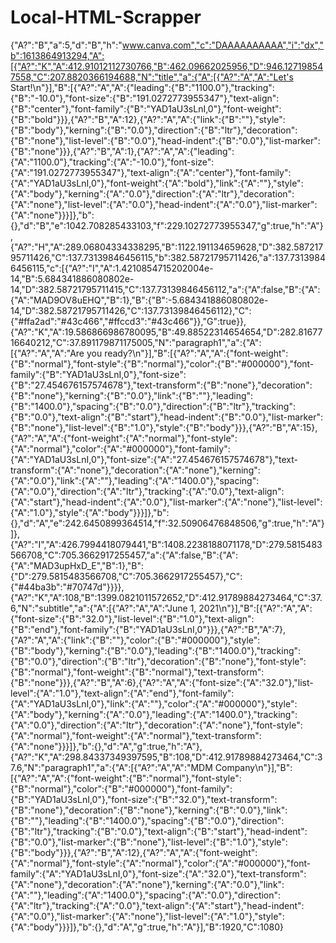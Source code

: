 # Local-HTML-Scrapper
{"A?":"B","a":5,"d":"B","h":"www.canva.com","c":"DAAAAAAAAAA","i":"dx","b":1613864913294,"A":[{"A?":"K","A":412.91012112730766,"B":462.09662025956,"D":946.127198547558,"C":207.8820366194688,"N":"title","a":{"A":[{"A?":"A","A":"Let's Start!\n"}],"B":[{"A?":"A","A":{"leading":{"B":"1100.0"},"tracking":{"B":"-10.0"},"font-size":{"B":"191.0272773955347"},"text-align":{"B":"center"},"font-family":{"B":"YAD1aU3sLnI,0"},"font-weight":{"B":"bold"}}},{"A?":"B","A":12},{"A?":"A","A":{"link":{"B":""},"style":{"B":"body"},"kerning":{"B":"0.0"},"direction":{"B":"ltr"},"decoration":{"B":"none"},"list-level":{"B":"0.0"},"head-indent":{"B":"0.0"},"list-marker":{"B":"none"}}},{"A?":"B","A":1},{"A?":"A","A":{"leading":{"A":"1100.0"},"tracking":{"A":"-10.0"},"font-size":{"A":"191.0272773955347"},"text-align":{"A":"center"},"font-family":{"A":"YAD1aU3sLnI,0"},"font-weight":{"A":"bold"},"link":{"A":""},"style":{"A":"body"},"kerning":{"A":"0.0"},"direction":{"A":"ltr"},"decoration":{"A":"none"},"list-level":{"A":"0.0"},"head-indent":{"A":"0.0"},"list-marker":{"A":"none"}}}]},"b":{},"d":"B","e":1042.708285433103,"f":229.10272773955347,"g":true,"h":"A"},{"A?":"H","A":289.06804334338295,"B":1122.191134659628,"D":382.58721795711426,"C":137.73139846456115,"b":382.58721795711426,"a":137.73139846456115,"c":[{"A?":"I","A":1.4210854715202004e-14,"B":5.684341886080802e-14,"D":382.58721795711415,"C":137.73139846456112,"a":{"A":false,"B":{"A":{"A":"MAD9OV8uEHQ","B":1},"B":{"B":-5.684341886080802e-14,"D":382.58721795711426,"C":137.73139846456112},"C":{"#ffa2ad":"#43c466","#ffccd3":"#43c466"}},"G":true}},{"A?":"K","A":19.586866986780095,"B":49.88522314654654,"D":282.8167716640212,"C":37.891179871175005,"N":"paragraph1","a":{"A":[{"A?":"A","A":"Are you ready?\n"}],"B":[{"A?":"A","A":{"font-weight":{"B":"normal"},"font-style":{"B":"normal"},"color":{"B":"#000000"},"font-family":{"B":"YAD1aU3sLnI,0"},"font-size":{"B":"27.454676157574678"},"text-transform":{"B":"none"},"decoration":{"B":"none"},"kerning":{"B":"0.0"},"link":{"B":""},"leading":{"B":"1400.0"},"spacing":{"B":"0.0"},"direction":{"B":"ltr"},"tracking":{"B":"0.0"},"text-align":{"B":"start"},"head-indent":{"B":"0.0"},"list-marker":{"B":"none"},"list-level":{"B":"1.0"},"style":{"B":"body"}}},{"A?":"B","A":15},{"A?":"A","A":{"font-weight":{"A":"normal"},"font-style":{"A":"normal"},"color":{"A":"#000000"},"font-family":{"A":"YAD1aU3sLnI,0"},"font-size":{"A":"27.454676157574678"},"text-transform":{"A":"none"},"decoration":{"A":"none"},"kerning":{"A":"0.0"},"link":{"A":""},"leading":{"A":"1400.0"},"spacing":{"A":"0.0"},"direction":{"A":"ltr"},"tracking":{"A":"0.0"},"text-align":{"A":"start"},"head-indent":{"A":"0.0"},"list-marker":{"A":"none"},"list-level":{"A":"1.0"},"style":{"A":"body"}}}]},"b":{},"d":"A","e":242.6450899364514,"f":32.50906476848506,"g":true,"h":"A"}]},{"A?":"I","A":426.7994418079441,"B":1408.2238188071178,"D":279.5815483566708,"C":705.3662917255457,"a":{"A":false,"B":{"A":{"A":"MAD3upHxD_E","B":1},"B":{"D":279.5815483566708,"C":705.3662917255457},"C":{"#44ba3b":"#70747d"}}}},{"A?":"K","A":108,"B":1399.0821011572652,"D":412.91789884273464,"C":37.6,"N":"subtitle","a":{"A":[{"A?":"A","A":"June 1, 2021\n"}],"B":[{"A?":"A","A":{"font-size":{"B":"32.0"},"list-level":{"B":"1.0"},"text-align":{"B":"end"},"font-family":{"B":"YAD1aU3sLnI,0"}}},{"A?":"B","A":7},{"A?":"A","A":{"link":{"B":""},"color":{"B":"#000000"},"style":{"B":"body"},"kerning":{"B":"0.0"},"leading":{"B":"1400.0"},"tracking":{"B":"0.0"},"direction":{"B":"ltr"},"decoration":{"B":"none"},"font-style":{"B":"normal"},"font-weight":{"B":"normal"},"text-transform":{"B":"none"}}},{"A?":"B","A":6},{"A?":"A","A":{"font-size":{"A":"32.0"},"list-level":{"A":"1.0"},"text-align":{"A":"end"},"font-family":{"A":"YAD1aU3sLnI,0"},"link":{"A":""},"color":{"A":"#000000"},"style":{"A":"body"},"kerning":{"A":"0.0"},"leading":{"A":"1400.0"},"tracking":{"A":"0.0"},"direction":{"A":"ltr"},"decoration":{"A":"none"},"font-style":{"A":"normal"},"font-weight":{"A":"normal"},"text-transform":{"A":"none"}}}]},"b":{},"d":"A","g":true,"h":"A"},{"A?":"K","A":298.84337349397595,"B":108,"D":412.91789884273464,"C":37.6,"N":"paragraph1","a":{"A":[{"A?":"A","A":"MDM Company\n"}],"B":[{"A?":"A","A":{"font-weight":{"B":"normal"},"font-style":{"B":"normal"},"color":{"B":"#000000"},"font-family":{"B":"YAD1aU3sLnI,0"},"font-size":{"B":"32.0"},"text-transform":{"B":"none"},"decoration":{"B":"none"},"kerning":{"B":"0.0"},"link":{"B":""},"leading":{"B":"1400.0"},"spacing":{"B":"0.0"},"direction":{"B":"ltr"},"tracking":{"B":"0.0"},"text-align":{"B":"start"},"head-indent":{"B":"0.0"},"list-marker":{"B":"none"},"list-level":{"B":"1.0"},"style":{"B":"body"}}},{"A?":"B","A":12},{"A?":"A","A":{"font-weight":{"A":"normal"},"font-style":{"A":"normal"},"color":{"A":"#000000"},"font-family":{"A":"YAD1aU3sLnI,0"},"font-size":{"A":"32.0"},"text-transform":{"A":"none"},"decoration":{"A":"none"},"kerning":{"A":"0.0"},"link":{"A":""},"leading":{"A":"1400.0"},"spacing":{"A":"0.0"},"direction":{"A":"ltr"},"tracking":{"A":"0.0"},"text-align":{"A":"start"},"head-indent":{"A":"0.0"},"list-marker":{"A":"none"},"list-level":{"A":"1.0"},"style":{"A":"body"}}}]},"b":{},"d":"A","g":true,"h":"A"}],"B":1920,"C":1080}
